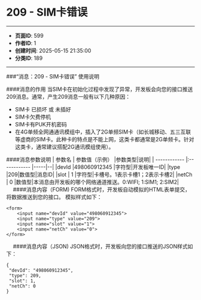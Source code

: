 # 209 - SIM卡错误

---
- **页面ID**: 599
- **作者ID**: 1
- **创建时间**: 2025-05-15 21:35:00
- **分类ID**: 189
---

###“消息：209 - SIM卡错误” 使用说明

####消息的作用
当SIM卡在初始化过程中发现了异常，开发板会向您的接口推送209消息。通常，产生209消息一般有以下几种原因：
- SIM卡 已损坏 或 未插好
- SIM卡欠费停机
- SIM卡有PUK开机密码
- 在4G单频全网通通讯模组中，插入了2G单频SIM卡（如长城移动、五三互联等虚商的SIM卡。此种卡的特点是不能上网，这类卡都通常是2G单频卡。针对这类卡，通常建议搭配2G通讯模组使用）。

####消息参数说明
 | 参数名  | 参数值（示例）  |参数类型|说明|
| ------------ |:------------ |-----|--|
|devId |498060912345 |字符型|开发板唯一ID|
|type |209|数值型|消息ID|
|slot  | 1 |字符型|卡槽号。1表示卡槽1；2表示卡槽2|
|netCh  | 0 |数值型|本消息由开发板的哪个网络通道推送。0:WIFI; 1:SIM1; 2:SIM2|
　
####消息内容（FORM)
FORM格式时，开发板自动模拟的HTML表单提交，将数据推送到您的接口。
模拟样式如下：
```
<form>
	<input name="devId" value="498060912345">
	<input name="type" value="209">
	<input name="slot" value="1">
	<input name="netCh" value="0">
</form>
```
　
####消息内容（JSON)
JSON格式时，开发板向您的接口推送的JSON样式如下：
 ``` 
 {
  "devId": "498060912345",
  "type": 209,
  "slot": 1,
  "netCh": 0
} 

 ```



